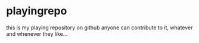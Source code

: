 # playingrepo
this is my playing repository on github anyone can contribute to it, whatever and whenever they like...
